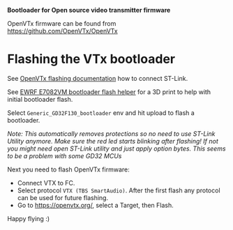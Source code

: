 **Bootloader for Open source video transmitter firmware**

OpenVTx firmware can be found from https://github.com/OpenVTx/OpenVTx

# Flashing the VTx bootloader

See [OpenVTx flashing documentation](https://github.com/OpenVTx/OpenVTx#diy-setup-and-flashing-the-ewrf-e7082vm) how to
connect ST-Link.

See [EWRF E7082VM bootloader flash helper](https://github.com/OpenVTx/OpenVTx_bootloader/tree/master/STL/EWRF_E7082VM_bootloader_flash_helper) for a 3D print to help with initial bootloader flash.

Select `Generic_GD32F130_bootloader` env and hit upload to flash a bootloader.

*Note: This automatically removes protections so no need to use ST-Link Utility anymore. Make sure the red led starts blinking after flashing! If not you might need open ST-Link utility and just apply option bytes. This seems to be a problem with some GD32 MCUs*

Next you need to flash OpenVTx firmware:
* Connect VTX to FC.
* Select protocol `VTX (TBS SmartAudio)`.  After the first flash any protocol can be used for future flashing.
* Go to https://openvtx.org/, select a Target, then Flash.

Happy flying :)
